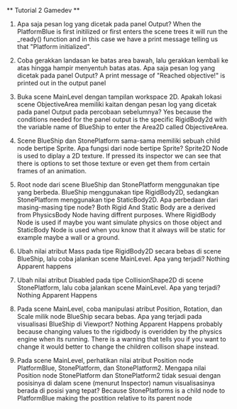 ** Tutorial 2 Gamedev **

1. Apa saja pesan log yang dicetak pada panel Output?
When the PlatformBlue is first initilized or first enters the scene trees it will run the _ready() function and in this case we have a print message telling us that "Platform initialized".

2. Coba gerakkan landasan ke batas area bawah, lalu gerakkan kembali ke atas hingga hampir menyentuh batas atas. Apa saja pesan log yang dicetak pada panel Output?
A print message of "Reached objective!" is printed out in the output panel

3. Buka scene MainLevel dengan tampilan workspace 2D. Apakah lokasi scene ObjectiveArea memiliki kaitan dengan pesan log yang dicetak pada panel Output pada percobaan sebelumnya?
Yes because the conditions needed for the panel output is the specific RigidBody2d with the variable name of BlueShip to enter the Area2D called ObjectiveArea.


1. Scene BlueShip dan StonePlatform sama-sama memiliki sebuah child node bertipe Sprite. Apa fungsi dari node bertipe Sprite?
Sprite2D Node is used to diplay a 2D texture. If pressed its inspector we can see that there is options to set those texture or even get them from certain frames of an animation.

2. Root node dari scene BlueShip dan StonePlatform menggunakan tipe yang berbeda. BlueShip menggunakan tipe RigidBody2D, sedangkan StonePlatform menggunakan tipe StaticBody2D. Apa perbedaan dari masing-masing tipe node?
Both Rigid And Static Body are a derived from PhysicsBody Node having diffrent purposes. Where RigidBody Node is used if maybe you want simulate physics on those object and StaticBody Node is  used when you know that it always will be static for example maybe a wall or a ground.

3. Ubah nilai atribut Mass pada tipe RigidBody2D secara bebas di scene BlueShip, lalu coba jalankan scene MainLevel. Apa yang terjadi?
Nothing Apparent happens
4. Ubah nilai atribut Disabled pada tipe CollisionShape2D di scene StonePlatform, lalu coba jalankan scene MainLevel. Apa yang terjadi?
Nothing Apparent Happens
5. Pada scene MainLevel, coba manipulasi atribut Position, Rotation, dan Scale milik node BlueShip secara bebas. Apa yang terjadi pada visualisasi BlueShip di Viewport?
Nothing Apparent Happens probably because changing values to the rigidbody is overidden by the physics engine when its running. There is a warning that tells you if you want to change it would better to change the children collison shape instead.

6. Pada scene MainLevel, perhatikan nilai atribut Position node PlatformBlue, StonePlatform, dan StonePlatform2. Mengapa nilai Position node StonePlatform dan StonePlatform2 tidak sesuai dengan posisinya di dalam scene (menurut Inspector) namun visualisasinya berada di posisi yang tepat?
Because StonePlatforms is a child node to PlatformBlue making the postition relative to its parent node
